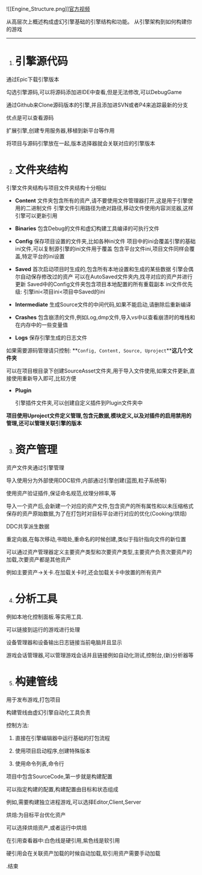 ![[Engine_Structure.png]][官方视频](https://dev.epicgames.com/community/learning/tutorials/98E/unreal-engine-begin-play-engine-structure?source=0w)

从高层次上概述构成虚幻引擎基础的引擎结构和功能。
从引擎架构到如何构建你的游戏

---

1. # 引擎源代码

通过Epic下载引擎版本

勾选引擎源码,可以将源码添加进IDE中查看,但是无法修改,可以DebugGame

通过Github来Clone源码版本的引擎,并且添加进SVN或者P4来追踪最新的分支

优点是可以查看源码

扩展引擎,创建专用服务器,移植到新平台等作用

将项目与源码引擎放在一起,版本选择器就会关联对应的引擎版本

2. # 文件夹结构

引擎文件夹结构与项目文件夹结构十分相似

- **Content**
	文件夹包含所有的资产,请不要使用文件管理器打开,这是用于引擎使用的二进制文件
	引擎文件引用路径为绝对路径,移动文件使用内容浏览器,这样引擎可以更新引用

- **Binaries**
	包含Debug的文件和虚幻构建工具编译的可执行文件

- **Config**
	保存项目设置的文件夹,比如各种ini文件
	项目中的ini会覆盖引擎的基础ini文件,可以复制源引擎的ini文件用于覆盖
	包含平台文件ini,项目文件同样会覆盖,特定平台的ini设置

- **Saved**
	首次启动项目时生成的,包含所有本地设置和生成的某些数据
	引擎会偶尔自动保存修改过的资产
	可以在AutoSaved文件夹内,找寻对应的资产并进行更新
	Saved中的Config文件夹包含项目本地配置的所有重载副本
	ini文件优先级: 引擎ini<项目ini<项目中Saved的ini
	

- **Intermediate**
	生成Source文件的中间代码,如果不能启动,请删除后重新编译

- **Crashes**
	包含崩溃的文件,例如Log,dmp文件,导入vs中以查看崩溃时的堆栈和在内存中的一些变量值

- **Logs**
	保存引擎生成的日志文件

  

如果需要源码管理请只控制: **`Config, Content, Source, Uproject`****这几个文件夹**

可以在项目根目录下创建SourceAsset文件夹,用于导入文件使用,如果文件更新,直接使用重新导入即可,比较方便

- **Plugin**
    
	引擎插件文件夹,可以创建自定义插件到Plugin文件夹中

  

**项目使用Uproject文件定义管理,包含元数据,模块定义,以及对插件的启用禁用的管理,还可以管理关联引擎的版本**

  

3. # 资产管理

资产文件夹通过引擎管理

导入使用分为外部使用DDC软件,内部通过引擎创建(蓝图,粒子系统等)

使用资产验证插件,保证命名规范,纹理分辨率,等

导入一个资产后,会新建一个对应的资产文件,包含资产的所有属性和以未压缩格式保存的资产原始数据,为了在打包时对目标平台进行对应的优化(Cooking/烘焙)

DDC共享派生数据

重定向器,在每次移动,书暗处,重命名的时候创建,类似于指针指向文件的新位置

  

可以通过资产管理器定义主要资产类型和次要资产类型,主要资产负责次要资产的加载,次要资产都是其他资产

例如主要资产->关卡.在加载关卡时,还会加载关卡中放置的所有资产

  

4. # 分析工具
    

例如本地化控制面板.等实用工具.

可以链接到运行的游戏进行处理

设备管理器和设备输出日志链接当前电脑并且显示

游戏会话管理器,可以管理游戏会话并且链接例如自动化测试,控制台,(新)分析器等

  

5. # 构建管线
    

用于发布游戏,打包项目

构建管线由虚幻引擎自动化工具负责

控制方法:

1. 直接在引擎编辑器中运行基础的打包流程
    
2. 使用项目启动程序,创建特殊版本
    
3. 使用命令列表,命令行
    

  

项目中包含SourceCode,第一步就是构建配置

可以指定构建的配置,构建配置由目标和状态组成

例如,需要构建独立进程游戏,可以选择Editor,Client,Server

  

烘焙:为目标平台优化资产

可以选择烘焙资产,或者运行中烘焙

  

在引用查看器中:白色线是硬引用,紫色线是软引用

硬引用会在关联资产加载的时候自动加载,软引用资产需要手动加载

.结束